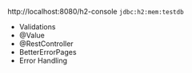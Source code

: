http://localhost:8080/h2-console `jdbc:h2:mem:testdb`

* Validations
* @Value
* @RestController
* BetterErrorPages
* Error Handling
 